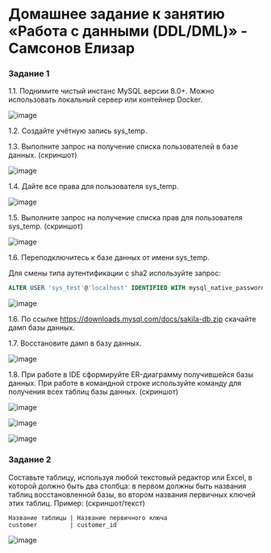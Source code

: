 # Домашнее задание к занятию «Работа с данными (DDL/DML)» - Самсонов Елизар

### Задание 1
1.1. Поднимите чистый инстанс MySQL версии 8.0+. Можно использовать локальный сервер или контейнер Docker.

![image](https://github.com/elisar83/sdb-homeworks/assets/122297912/76a1ff3e-0f40-4729-94c3-b5990262d7de)

1.2. Создайте учётную запись sys_temp. 

1.3. Выполните запрос на получение списка пользователей в базе данных. (скриншот)

![image](https://github.com/elisar83/sdb-homeworks/assets/122297912/b361f4ca-2f96-4ee6-9f4a-71a584ac97b8)

1.4. Дайте все права для пользователя sys_temp. 

![image](https://github.com/elisar83/sdb-homeworks/assets/122297912/1b5d9211-ab4c-4095-a2a9-77b72caaf5d6)

1.5. Выполните запрос на получение списка прав для пользователя sys_temp. (скриншот)

![image](https://github.com/elisar83/sdb-homeworks/assets/122297912/c5b0c0c1-1a18-45f5-92f2-38ffe41ce0b4)

1.6. Переподключитесь к базе данных от имени sys_temp.

Для смены типа аутентификации с sha2 используйте запрос: 
```sql
ALTER USER 'sys_test'@'localhost' IDENTIFIED WITH mysql_native_password BY 'password';
```

![image](https://github.com/elisar83/sdb-homeworks/assets/122297912/c210344e-11e4-4bd9-92c4-3d24df779c25)


1.6. По ссылке https://downloads.mysql.com/docs/sakila-db.zip скачайте дамп базы данных.

1.7. Восстановите дамп в базу данных.

![image](https://github.com/elisar83/sdb-homeworks/assets/122297912/153546a4-addf-4673-85b9-5f0719fe1fc4)

1.8. При работе в IDE сформируйте ER-диаграмму получившейся базы данных. При работе в командной строке используйте команду для получения всех таблиц базы данных. (скриншот)

![image](https://github.com/elisar83/sdb-homeworks/assets/122297912/a2dc8f12-73f7-4122-9c60-cc3b8be88bb7)

![image](https://github.com/elisar83/sdb-homeworks/assets/122297912/38ffc57d-8c74-40d0-a90c-ab5bdc89847d)

![image](https://github.com/elisar83/sdb-homeworks/assets/122297912/fbcb5205-9123-412e-bdef-d137978581b7)


### Задание 2
Составьте таблицу, используя любой текстовый редактор или Excel, в которой должно быть два столбца: в первом должны быть названия таблиц восстановленной базы, во втором названия первичных ключей этих таблиц. Пример: (скриншот/текст)
```
Название таблицы | Название первичного ключа
customer         | customer_id
```

![image](https://github.com/elisar83/sdb-homeworks/assets/122297912/e9411a31-26e9-4e9c-bd4c-707b76b4ec8f)



